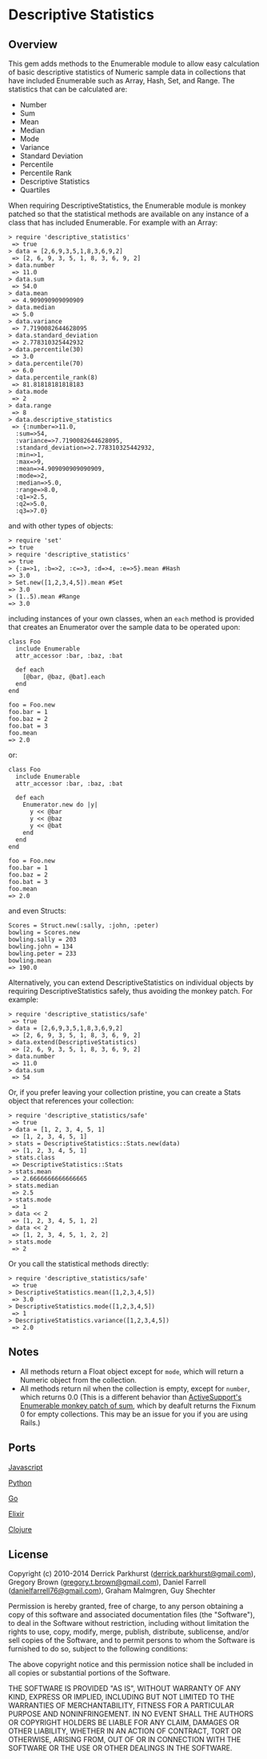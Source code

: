 Descriptive Statistics
===============

Overview
--------

This gem adds methods to the Enumerable module to allow easy calculation of basic 
descriptive statistics of Numeric sample data in collections that have included Enumerable such as Array, Hash, Set, and Range. The statistics that can be calculated are:
* Number
* Sum
* Mean
* Median
* Mode
* Variance
* Standard Deviation
* Percentile
* Percentile Rank
* Descriptive Statistics
* Quartiles


When requiring DescriptiveStatistics, the Enumerable module is monkey patched so
that the statistical methods are available on any instance of a class that has included Enumerable. For example with an Array:
```
> require 'descriptive_statistics'
 => true 
> data = [2,6,9,3,5,1,8,3,6,9,2]
 => [2, 6, 9, 3, 5, 1, 8, 3, 6, 9, 2] 
> data.number
 => 11.0 
> data.sum
 => 54.0
> data.mean
 => 4.909090909090909 
> data.median
 => 5.0 
> data.variance
 => 7.7190082644628095 
> data.standard_deviation
 => 2.778310325442932 
> data.percentile(30)
 => 3.0 
> data.percentile(70)
 => 6.0
> data.percentile_rank(8)
 => 81.81818181818183
> data.mode
 => 2
> data.range
 => 8
> data.descriptive_statistics
 => {:number=>11.0, 
  :sum=>54, 
  :variance=>7.7190082644628095, 
  :standard_deviation=>2.778310325442932, 
  :min=>1, 
  :max=>9, 
  :mean=>4.909090909090909, 
  :mode=>2, 
  :median=>5.0, 
  :range=>8.0, 
  :q1=>2.5, 
  :q2=>5.0, 
  :q3=>7.0}
```

and with other types of objects:
```
> require 'set'
=> true 
> require 'descriptive_statistics'
=> true 
> {:a=>1, :b=>2, :c=>3, :d=>4, :e=>5}.mean #Hash
=> 3.0 
> Set.new([1,2,3,4,5]).mean #Set
=> 3.0 
> (1..5).mean #Range
=> 3.0 
```

including instances of your own classes, when an `each` method is provided that 
creates an Enumerator over the sample data to be operated upon:
```
class Foo 
  include Enumerable
  attr_accessor :bar, :baz, :bat

  def each
    [@bar, @baz, @bat].each
  end
end

foo = Foo.new
foo.bar = 1
foo.baz = 2
foo.bat = 3
foo.mean
=> 2.0

```

or:
```
class Foo 
  include Enumerable
  attr_accessor :bar, :baz, :bat

  def each
    Enumerator.new do |y|
      y << @bar
      y << @baz
      y << @bat
    end
  end
end

foo = Foo.new
foo.bar = 1
foo.baz = 2
foo.bat = 3
foo.mean
=> 2.0
```

and even Structs:
```
Scores = Struct.new(:sally, :john, :peter)
bowling = Scores.new
bowling.sally = 203
bowling.john = 134
bowling.peter = 233
bowling.mean
=> 190.0
``` 


Alternatively, you can extend DescriptiveStatistics on individual objects by 
requiring DescriptiveStatistics safely, thus avoiding the monkey patch. For example:
```
> require 'descriptive_statistics/safe'
 => true
> data = [2,6,9,3,5,1,8,3,6,9,2]
 => [2, 6, 9, 3, 5, 1, 8, 3, 6, 9, 2] 
> data.extend(DescriptiveStatistics)
 => [2, 6, 9, 3, 5, 1, 8, 3, 6, 9, 2] 
> data.number
 => 11.0 
> data.sum
 => 54 
```

Or, if you prefer leaving your collection pristine, you can create a 
Stats object that references your collection:
```
> require 'descriptive_statistics/safe'
 => true 
> data = [1, 2, 3, 4, 5, 1]
 => [1, 2, 3, 4, 5, 1] 
> stats = DescriptiveStatistics::Stats.new(data)
 => [1, 2, 3, 4, 5, 1] 
> stats.class
 => DescriptiveStatistics::Stats 
> stats.mean
 => 2.6666666666666665 
> stats.median
 => 2.5 
> stats.mode
 => 1 
> data << 2
 => [1, 2, 3, 4, 5, 1, 2] 
> data << 2
 => [1, 2, 3, 4, 5, 1, 2, 2] 
> stats.mode
 => 2
```

Or you call the statistical methods directly:
```
> require 'descriptive_statistics/safe'
 => true 
> DescriptiveStatistics.mean([1,2,3,4,5])
 => 3.0 
> DescriptiveStatistics.mode([1,2,3,4,5])
 => 1 
> DescriptiveStatistics.variance([1,2,3,4,5])
 => 2.0 
```

Notes
-----
* All methods return a Float object except for `mode`, which will return a Numeric object from the collection.
* All methods return nil when the collection is empty, except for `number`, which returns 0.0 (This is a different behavior than [ActiveSupport's Enumerable monkey patch of sum](http://apidock.com/rails/Enumerable/sum), which by deafult returns the Fixnum 0 for empty collections. This may be an issue for you if you are using Rails.)


Ports
-----
[Javascript](http://github.com/FGRibreau/descriptive_statistics)

[Python](http://github.com/gleicon/py_descriptive_statistics)

[Go](https://github.com/gleicon/go-descriptive-statistics)

[Elixir](https://github.com/pusewicz/descriptive_statistics)

[Clojure](https://github.com/nickmcdonnough/descriptivestatistics)

License
-------
Copyright (c) 2010-2014 
Derrick Parkhurst (derrick.parkhurst@gmail.com), 
Gregory Brown (gregory.t.brown@gmail.com),
Daniel Farrell (danielfarrell76@gmail.com),
Graham Malmgren,
Guy Shechter

Permission is hereby granted, free of charge, to any person obtaining a copy
of this software and associated documentation files (the "Software"), to deal
in the Software without restriction, including without limitation the rights
to use, copy, modify, merge, publish, distribute, sublicense, and/or sell
copies of the Software, and to permit persons to whom the Software is
furnished to do so, subject to the following conditions:

The above copyright notice and this permission notice shall be included in
all copies or substantial portions of the Software.

THE SOFTWARE IS PROVIDED "AS IS", WITHOUT WARRANTY OF ANY KIND, EXPRESS OR
IMPLIED, INCLUDING BUT NOT LIMITED TO THE WARRANTIES OF MERCHANTABILITY,
FITNESS FOR A PARTICULAR PURPOSE AND NONINFRINGEMENT. IN NO EVENT SHALL THE
AUTHORS OR COPYRIGHT HOLDERS BE LIABLE FOR ANY CLAIM, DAMAGES OR OTHER
LIABILITY, WHETHER IN AN ACTION OF CONTRACT, TORT OR OTHERWISE, ARISING FROM,
OUT OF OR IN CONNECTION WITH THE SOFTWARE OR THE USE OR OTHER DEALINGS IN
THE SOFTWARE.

